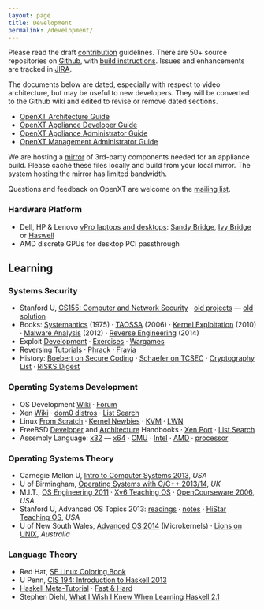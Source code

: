 ```yaml
---
layout: page
title: Development
permalink: /development/
---
```


Please read the draft [contribution](https://github.com/OpenXT/openxt/wiki/Contributing) guidelines. There are 50+ source repositories on [Github](https://github.com/openxt), with [build instructions](https://github.com/OpenXT/openxt/wiki/How%20to%20build%20OpenXT).  Issues and enhancements are tracked in [JIRA](https://openxt.atlassian.net).

The documents below are dated, especially with respect to video architecture, but may be useful to new developers.  They will be converted to the Github wiki and edited to revise or remove dated sections.

+ [OpenXT Architecture Guide](https://github.com/OpenXT-Extras/docs/blob/master/XTArchitectureGuide.pdf?raw=true)
+ [OpenXT Appliance Developer Guide](https://github.com/OpenXT-Extras/docs/blob/master/XTEngineDeveloperGuide.pdf?raw=true)
+ [OpenXT Appliance Administrator Guide](https://github.com/OpenXT-Extras/docs/blob/master/XTEngineAdministratorGuide.pdf?raw=true)
+ [OpenXT Management Administrator Guide](https://github.com/OpenXT-Extras/docs/blob/master/XTSynchronizerAdministratorGuide.pdf?raw=true)

We are hosting a [mirror](http://openxt.org/mirror) of 3rd-party components needed for an appliance build. Please cache these files locally and build from your local mirror. The system hosting the mirror has limited bandwidth. 

Questions and feedback on OpenXT are welcome on the [mailing list](https://groups.google.com/forum/#!forum/openxt).

### Hardware Platform

+ Dell, HP & Lenovo [vPro laptops and desktops](https://msp.intel.com/find-a-vpro-system): [Sandy Bridge](http://en.wikipedia.org/wiki/Sandy_Bridge), [Ivy Bridge](http://en.wikipedia.org/wiki/Ivy_Bridge_%28microarchitecture%29) or [Haswell](http://en.wikipedia.org/wiki/Haswell_%28microarchitecture%29)
+ AMD discrete GPUs for desktop PCI passthrough 

## Learning

### Systems Security

+ Stanford U, [CS155: Computer and Network Security](http://crypto.stanford.edu/cs155/) &middot; [old projects](http://crypto.stanford.edu/cs155old/) &mdash; [old solution](http://blogs.hulmahan.com.ph/archives/category/hack-101)
+ Books: [Systemantics](http://en.wikipedia.org/wiki/Systemantics) (1975) &middot; [TAOSSA](http://www.amazon.com/Art-Software-Security-Assessment-Vulnerabilities/dp/0321444426/) (2006) &middot; [Kernel Exploitation](http://www.amazon.com/Guide-Kernel-Exploitation-Attacking-Core/dp/1597494860) (2010) &middot; [Malware Analysis](http://www.amazon.com/Practical-Malware-Analysis-Dissecting-Malicious/dp/1593272901/) (2012) &middot; [Reverse Engineering](http://www.amazon.com/Practical-Reverse-Engineering-Reversing-Obfuscation/dp/1118787315) (2014) 
+ Exploit [Development](https://www.corelan.be/index.php/category/security/exploit-writing-tutorials/) &middot; [Exercises](http://exploit-exercises.com/) &middot; [Wargames](http://smashthestack.org/faq.html#a1)
+ Reversing [Tutorials](https://tuts4you.com/download.php?list.17) &middot; [Phrack](http://phrack.org/issues/1/1.html) &middot; [Fravia](http://en.wikipedia.org/wiki/Fravia) 
+ History: [Boebert on Secure Coding](http://catless.ncl.ac.uk/Risks/27.25.html#subj16) &middot; [Schaefer on TCSEC](https://www.acsac.org/2004/papers/ClassicPaperSchafer.pdf) &middot; [Cryptography List](https://www.mail-archive.com/cryptography@metzdowd.com/) &middot; [RISKS Digest](http://catless.ncl.ac.uk/Risks/)


### Operating Systems Development

+ OS Development [Wiki](http://wiki.osdev.org) &middot; [Forum](http://forum.osdev.org)
+ Xen [Wiki](http://wiki.xenproject.org/wiki/Main_Page) &middot; [dom0 distros](http://wiki.xenproject.org/wiki/Dom0_Kernels_for_Xen) &middot; [List Search](http://www.xenproject.org/help/mailing-list.html) 
+ Linux [From Scratch](http://www.linuxfromscratch.org/) &middot; [Kernel Newbies](http://kernelnewbies.org/KernelHacking) &middot; [KVM](http://www.linux-kvm.org/page/Main_Page) &middot; [LWN](https://lwn.net/Archives/)
+ FreeBSD [Developer](https://www.freebsd.org/doc/en_US.ISO8859-1/books/developers-handbook/index.html) and [Architecture](https://www.freebsd.org/doc/en_US.ISO8859-1/books/arch-handbook/index.html) Handbooks &middot; [Xen Port](https://wiki.freebsd.org/FreeBSD/Xen) &middot; [List Search](https://www.freebsd.org/search/)
+ Assembly Language: [x32](http://www.drpaulcarter.com/pcasm/index.php) &mdash; [x64](https://software.intel.com/en-us/articles/introduction-to-x64-assembly) &middot; [CMU](http://web.archive.org/web/20140929141319/http://www.cs.cmu.edu/~fp/courses/15213-s07/misc/asm64-handout.pdf) &middot; [Intel](http://www.intel.com/content/www/us/en/processors/architectures-software-developer-manuals.html) &middot; [AMD](http://developer.amd.com/resources/documentation-articles/developer-guides-manuals/) &middot; [processor](http://sandpile.org/)

### Operating Systems Theory

+ Carnegie Mellon U, [Intro to Computer Systems 2013](http://www.cs.cmu.edu/afs/cs/academic/class/15213-f13/www/schedule.html), *USA*
+ U of Birmingham, [Operating Systems with C/C++ 2013/14](http://www.cs.bham.ac.uk/~exr/lectures/opsys/13_14/lectures.php), *UK*
+ M.I.T., [OS Engineering 2011](http://pdos.csail.mit.edu/6.828/2011/schedule.html) &middot; [Xv6 Teaching OS](http://pdos.csail.mit.edu/6.828/2014/xv6.html) &middot; [OpenCourseware 2006](http://ocw.mit.edu/courses/electrical-engineering-and-computer-science/6-828-operating-system-engineering-fall-2006/), *USA*
+ Stanford U, Advanced OS Topics 2013: [readings](http://www.scs.stanford.edu/13wi-cs240/sched/) &middot; [notes](http://www.scs.stanford.edu/13wi-cs240/notes) &middot; [HiStar Teaching OS](http://www.scs.stanford.edu/histar/), *USA*
+ U of New South Wales, [Advanced OS 2014](http://www.cse.unsw.edu.au/~cs9242/14/lectures/) (Microkernels) &middot; [Lions on UNIX](http://en.wikipedia.org/wiki/Lions%27_Commentary_on_UNIX_6th_Edition,_with_Source_Code), *Australia*

### Language Theory

+ Red Hat, [SE Linux Coloring Book](https://people.redhat.com/duffy/selinux/selinux-coloring-book_A4-Stapled.pdf)
+ U Penn, [CIS 194: Introduction to Haskell 2013](http://www.seas.upenn.edu/~cis194/spring13/lectures.html)
+ [Haskell Meta-Tutorial](http://www.haskell.org/haskellwiki/Meta-tutorial) &middot; [Fast & Hard](https://www.fpcomplete.com/school/to-infinity-and-beyond/pick-of-the-week/haskell-fast-hard)
+ Stephen Diehl, [What I Wish I Knew When Learning Haskell 2.1](http://dev.stephendiehl.com/hask/#cabal)
